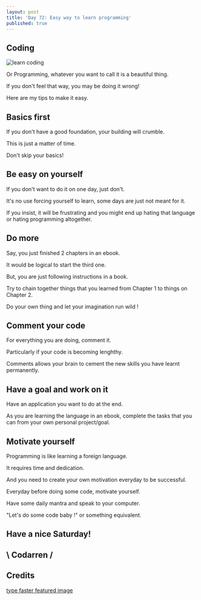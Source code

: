 ```yaml
---
layout: post
title: 'Day 72: Easy way to learn programming'
published: true
---
```

## Coding

![learn coding](https://github.com/codarrenvelvindron/codarrenvelvindron.github.io/raw/master/images/how_to_type_faster_thumb800.jpg)

Or Programming, whatever you want to call it is a beautiful thing.

If you don't feel that way, you may be doing it wrong!

Here are my tips to make it easy.

## Basics first
If you don't have a good foundation, your building will crumble.

This is just a matter of time.

Don't skip your basics!

## Be easy on yourself
If you don't want to do it on one day, just don't.

It's no use forcing yourself to learn, some days are just not meant for it.

If you insist, it will be frustrating and you might end up hating that language or hating programming altogether.


## Do more
Say, you just finished 2 chapters in an ebook.

It would be logical to start the third one.

But, you are just following instructions in a book.

Try to chain together things that you learned from Chapter 1 to things on Chapter 2.

Do your own thing and let your imagination run wild !


## Comment your code
For everything you are doing, comment it.

Particularly if your code is becoming lenghthy.

Comments allows your brain to cement the new skills you have learnt permanently.


## Have a goal and work on it
Have an application you want to do at the end.

As you are learning the language in an ebook, complete the tasks that you can from your own personal project/goal.


## Motivate yourself
Programming is like learning a foreign language.

It requires time and dedication.

And you need to create your own motivation everyday to be successful.

Everyday before doing some code, motivate yourself.

Have some daily mantra and speak to your computer.

"Let's do some code baby !" or something equivalent.

## Have a nice Saturday!

## \ Codarren /

## Credits
[type faster featured image](https://www.techadvisor.co.uk/cmsdata/features/3651757/how_to_type_faster_thumb800.jpg)